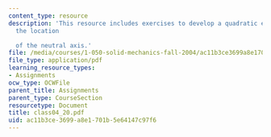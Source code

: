 ```yaml
---
content_type: resource
description: 'This resource includes exercises to develop a quadratic equation for
  the location

  of the neutral axis.'
file: /media/courses/1-050-solid-mechanics-fall-2004/ac11b3ce3699a8e1701b5e64147c97f6_class04_20.pdf
file_type: application/pdf
learning_resource_types:
- Assignments
ocw_type: OCWFile
parent_title: Assignments
parent_type: CourseSection
resourcetype: Document
title: class04_20.pdf
uid: ac11b3ce-3699-a8e1-701b-5e64147c97f6
---
```

